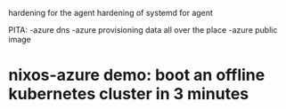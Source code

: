 hardening for the agent
hardening of systemd for agent

PITA:
-azure dns
-azure provisioning data all over the place
-azure public image


# nixos-azure demo: boot an offline kubernetes cluster in 3 minutes


